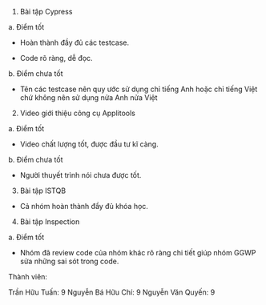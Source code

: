 1.	Bài tập Cypress

a. Điểm tốt

  - Hoàn thành đầy đủ các testcase.

  - Code rõ ràng, dễ đọc.

b.	Điểm chưa tốt

  - Tên các testcase nên quy ước sử dụng chỉ tiếng Anh hoặc chỉ tiếng Việt chứ không nên
  sử dụng nửa Anh nửa Việt

2.	Video giới thiệu công cụ Applitools

a. Điểm tốt

  - Video chất lượng tốt, được đầu tư kĩ càng.

b. Điểm chưa tốt

  - Người thuyết trình nói chưa được tốt.

3. Bài tập ISTQB

  - Cả nhóm hoàn thành đầy đủ khóa học.

4. Bài tập Inspection

a. Điểm tốt

  - Nhóm đã review code của nhóm khác rõ ràng chi tiết giúp nhóm GGWP sửa những sai sót trong code.

Thành viên:

Trần Hữu Tuấn: 9
Nguyễn Bá Hữu Chí: 9
Nguyễn Văn Quyến: 9